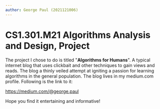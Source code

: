 ```yaml
---
author: George Paul (2021121006)
---
```


# CS1.301.M21 Algorithms Analysis and Design, Project

The project I chose to do is titled "**Algorithms for Humans**". A typical internet blog that uses clickbait and other techniques to gain views and reads. The blog a thinly veiled attempt at igniting a passion for learning algorithms in the general population. The blog lives in my medium.com profile. Following is the link to it:

https://medium.com/@george.paul

Hope you find it entertaining and informative!